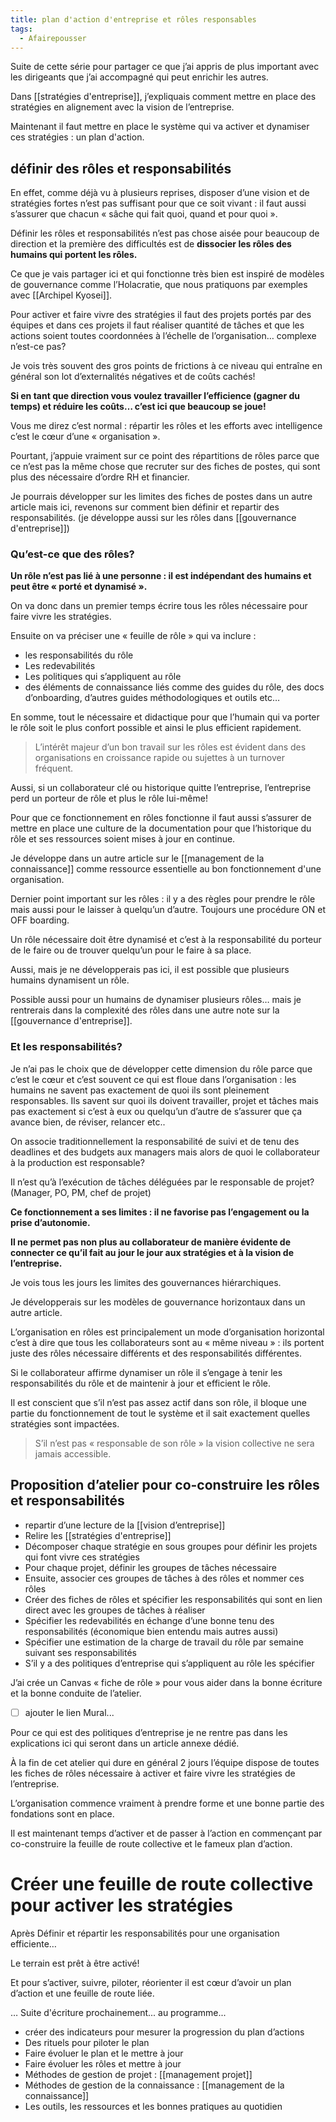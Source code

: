 ```yaml
---
title: plan d'action d'entreprise et rôles responsables
tags:
  - Afairepousser
---
```

Suite de cette série pour partager ce que j’ai appris de plus important avec les dirigeants que j’ai accompagné qui peut enrichir les autres. 

Dans [[stratégies d'entreprise]], j’expliquais comment mettre en place des stratégies en alignement avec la vision de l’entreprise. 

Maintenant il faut mettre en place le système qui va activer et dynamiser ces stratégies : un plan d'action.

## définir des rôles et responsabilités

En effet, comme déjà vu à plusieurs reprises, disposer d’une vision et de stratégies fortes n’est pas suffisant pour que ce soit vivant : il faut aussi s’assurer que chacun « sâche qui fait quoi, quand et pour quoi ».

Définir les rôles et responsabilités n’est pas chose aisée pour beaucoup de direction et la première des difficultés est de **dissocier les rôles des humains qui portent les rôles.**

Ce que je vais partager ici et qui fonctionne très bien est inspiré de modèles de gouvernance comme l’Holacratie, que nous pratiquons par exemples avec [[Archipel Kyosei]]. 

Pour activer et faire vivre des stratégies il faut des projets portés par des équipes et dans ces projets il faut réaliser quantité de tâches et que les actions soient toutes coordonnées à l’échelle de l’organisation… complexe n’est-ce pas? 

Je vois très souvent des gros points de frictions à ce niveau qui entraîne en général son lot d’externalités négatives et de coûts cachés!

**Si en tant que direction vous voulez travailler l’efficience (gagner du temps) et réduire les coûts… c’est ici que beaucoup se joue!** 

Vous me direz c’est normal : répartir les rôles et les efforts avec intelligence c’est le cœur d’une « organisation ».

Pourtant, j’appuie vraiment sur ce point des répartitions de rôles parce que ce n’est pas la même chose que recruter sur des fiches de postes, qui sont plus des nécessaire d’ordre RH et financier. 

Je pourrais développer sur les limites des fiches de postes dans un autre article mais ici, revenons sur comment bien définir et repartir des responsabilités. (je développe aussi sur les rôles dans [[gouvernance d'entreprise]])


### Qu’est-ce que des rôles?

**Un rôle n’est pas lié à une personne : il est indépendant des humains et peut être « porté et dynamisé ».**

On va donc dans un premier temps écrire tous les rôles nécessaire pour faire vivre les stratégies.

Ensuite on va préciser une « feuille de rôle » qui va inclure :

- les responsabilités du rôle
- Les redevabilités 
- Les politiques qui s’appliquent au rôle 
- des éléments de connaissance liés comme des guides du rôle, des docs d’onboarding, d’autres guides méthodologiques et outils etc…

En somme, tout le nécessaire et didactique pour que l’humain qui va porter le rôle soit le plus confort possible et ainsi le plus efficient rapidement. 

> L’intérêt majeur d’un bon travail sur les rôles est évident dans des organisations en croissance rapide ou sujettes à un turnover fréquent. 

Aussi, si un collaborateur clé ou historique quitte l’entreprise, l’entreprise perd un porteur de rôle et plus le rôle lui-même!

Pour que ce fonctionnement en rôles fonctionne il faut aussi s’assurer de mettre en place une culture de la documentation pour que l’historique du rôle et ses ressources soient mises à jour en continue.  

Je développe dans un autre article sur le [[management de la connaissance]] comme ressource essentielle au bon fonctionnement d'une organisation. 

Dernier point important sur les rôles : il y a des règles pour prendre le rôle mais aussi pour le laisser à quelqu’un d’autre. Toujours une procédure ON et OFF boarding.

Un rôle nécessaire doit être dynamisé et c’est à la responsabilité du porteur de le faire ou de trouver quelqu’un pour le faire à sa place. 

Aussi, mais je ne développerais pas ici, il est possible que plusieurs humains dynamisent un rôle.

Possible aussi pour un humains de dynamiser plusieurs rôles… mais je rentrerais dans la complexité des rôles dans une autre note sur la [[gouvernance d'entreprise]]. 


### Et les responsabilités?

Je n’ai pas le choix que de développer cette dimension du rôle parce que c’est le cœur et c’est souvent ce qui est floue dans l’organisation : les humains ne savent pas exactement de quoi ils sont pleinement responsables. Ils savent sur quoi ils doivent travailler, projet et tâches mais pas exactement si c’est à eux ou quelqu’un d’autre de s’assurer que ça avance bien, de réviser, relancer etc.. 

On associe traditionnellement la responsabilité de suivi et de tenu des deadlines et des budgets aux managers mais alors de quoi le collaborateur à la production est responsable? 

Il n’est qu’à l’exécution de tâches déléguées par le responsable de projet? (Manager, PO, PM, chef de projet)

**Ce fonctionnement a ses limites : il ne favorise pas l’engagement ou la prise d’autonomie.** 

**Il ne permet pas non plus au collaborateur de manière évidente de connecter ce qu’il fait au jour le jour aux stratégies et à la vision de l’entreprise.** 

Je vois tous les jours les limites des gouvernances hiérarchiques. 

Je développerais sur les modèles de gouvernance horizontaux dans un autre article. 

L’organisation en rôles est principalement un mode d’organisation horizontal c’est à dire que tous les collaborateurs sont au « même niveau » : ils portent juste des rôles nécessaire différents et des responsabilités différentes.

Si le collaborateur affirme dynamiser un rôle il s’engage à tenir les responsabilités du rôle et de maintenir à jour et efficient le rôle. 

Il est conscient que s’il n’est pas assez actif dans son rôle, il bloque une partie du fonctionnement de tout le système et il sait exactement quelles stratégies sont impactées. 

> S’il n’est pas « responsable de son rôle » la vision collective ne sera jamais accessible. 


## Proposition d’atelier pour co-construire les rôles et responsabilités 

- repartir d’une lecture de la [[vision d’entreprise]]
- Relire les [[stratégies d'entreprise]]
- Décomposer chaque stratégie en sous groupes pour définir les projets qui font vivre ces stratégies 
- Pour chaque projet, définir les groupes de tâches nécessaire 
- Ensuite, associer ces groupes de tâches à des rôles et nommer ces rôles 
- Créer des fiches de rôles et spécifier les responsabilités qui sont en lien direct avec les groupes de tâches à réaliser 
- Spécifier les redevabilités en échange d’une bonne tenu des responsabilités (économique bien entendu mais autres aussi)
- Spécifier une estimation de la charge de travail du rôle par semaine suivant ses responsabilités 
- S’il y a des politiques d’entreprise qui s’appliquent au rôle les spécifier 
 

J’ai crée un Canvas « fiche de rôle » pour vous aider dans la bonne écriture et la bonne conduite de l’atelier.

- [ ] ajouter le lien Mural...


Pour ce qui est des politiques d’entreprise je ne rentre pas dans les explications ici qui seront dans un article annexe dédié. 

À la fin de cet atelier qui dure en général 2 jours l’équipe dispose de toutes les fiches de rôles nécessaire à activer et faire vivre les stratégies de l’entreprise. 

L’organisation commence vraiment à prendre forme et une bonne partie des fondations sont en place. 

Il est maintenant temps d’activer et de passer à l’action en commençant par co-construire la feuille de route collective et le fameux plan d’action.

# Créer une feuille de route collective pour activer les stratégies


Après Définir et répartir les responsabilités pour une organisation efficiente…

Le terrain est prêt à être activé! 

Et pour s’activer, suivre, piloter, réorienter il est cœur d’avoir un plan d’action et une feuille de route liée. 

… Suite d'écriture prochainement... au programme...

- créer des indicateurs pour mesurer la progression du plan d’actions 
- Des rituels pour piloter le plan
- Faire évoluer le plan et le mettre à jour 
- Faire évoluer les rôles et mettre à jour 
- Méthodes de gestion de projet : [[management projet]]
- Méthodes de gestion de la connaissance : [[management de la connaissance]]
- Les outils, les ressources et les bonnes pratiques au quotidien